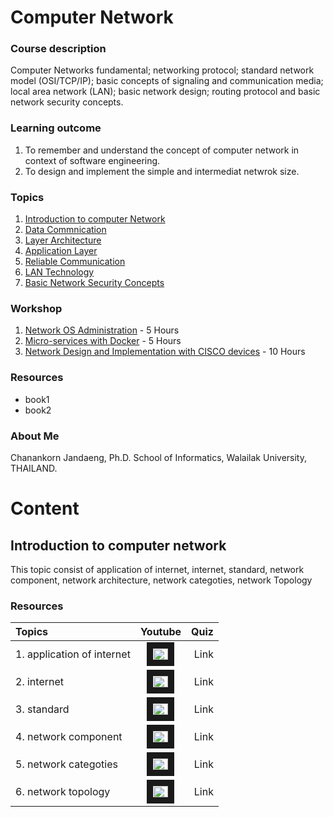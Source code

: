 # __Computer Network__
### __Course description__
Computer Networks fundamental; networking protocol; standard network model (OSI/TCP/IP); basic concepts of signaling and communication media; local area network (LAN); basic network design; routing protocol and basic network security concepts.
### __Learning outcome__
1.  To remember and understand the concept of computer network in context of software engineering.
2. To design and implement the simple and intermediat netwrok size. 

### __Topics__
1. [Introduction to computer Network](#introduction-to-computer-network)
1. [Data Commnication](lecture/data-communication.md)
1. [Layer Architecture](lecture/layer-architecture.md)
1. [Application Layer](lecture/application-layer.md)
1. [Reliable Communication](lecture/reliable-communication.md)
1. [LAN Technology](lecture/lan-technology.md)
1. [Basic Network Security Concepts](lecture/basic-network-security-concepts.md)

### __Workshop__
1. [Network OS Administration](lab/linuxos.md) - 5 Hours
1. [Micro-services with Docker](lab/docker.md) - 5 Hours
1. [Network Design and Implementation with CISCO devices](lab/cisco.md) - 10 Hours

### __Resources__
* book1 
* book2

### __About Me__
Chanankorn Jandaeng, Ph.D. School of Informatics, Walailak University, THAILAND.

# __Content__
## Introduction to computer network
This topic consist of application of internet, internet, standard, network component, network architecture, network categoties, network Topology

### Resources
| Topics     | Youtube |Quiz | 
| :-------------------------- |:--------------------------:| ------------------:|
| 1. application of internet | <a href="http://www.youtube.com/watch?v=uhLS_rEldlY" target="_blank"><img src="http://img.youtube.com/vi/uhLS_rEldlY/0.jpg" alt="IMAGE ALT TEXT HERE" width="24" height="18" border="10" /></a> | Link | 
| 2. internet | <a href="http://www.youtube.com/watch?v=uhLS_rEldlY" target="_blank"><img src="http://img.youtube.com/vi/uhLS_rEldlY/0.jpg" alt="IMAGE ALT TEXT HERE" width="24" height="18" border="10" /></a> | Link | 
| 3. standard | <a href="http://www.youtube.com/watch?v=uhLS_rEldlY" target="_blank"><img src="http://img.youtube.com/vi/uhLS_rEldlY/0.jpg" alt="IMAGE ALT TEXT HERE" width="24" height="18" border="10" /></a> | Link | 
| 4. network component | <a href="http://www.youtube.com/watch?v=uhLS_rEldlY" target="_blank"><img src="http://img.youtube.com/vi/uhLS_rEldlY/0.jpg" alt="IMAGE ALT TEXT HERE" width="24" height="18" border="10" /></a> | Link | 
| 5. network categoties| <a href="http://www.youtube.com/watch?v=uhLS_rEldlY" target="_blank"><img src="http://img.youtube.com/vi/uhLS_rEldlY/0.jpg" alt="IMAGE ALT TEXT HERE" width="24" height="18" border="10" /></a> | Link | 
| 6. network topology | <a href="http://www.youtube.com/watch?v=uhLS_rEldlY" target="_blank"><img src="http://img.youtube.com/vi/uhLS_rEldlY/0.jpg" alt="IMAGE ALT TEXT HERE" width="24" height="18" border="10" /></a> | Link | 
